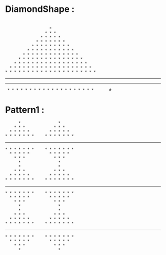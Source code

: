 
# DiamondShape : #
#
                        * 
                      * * * 
                    * * * * * 
                  * * * * * * * 
                * * * * * * * * * 
              * * * * * * * * * * * 
            * * * * * * * * * * * * * 
          * * * * * * * * * * * * * * * 
        * * * * * * * * * * * * * * * * * 
      * * * * * * * * * * * * * * * * * * * 
    * * * * * * * * * * * * * * * * * * * * * 
  * * * * * * * * * * * * * * * * * * * * * * * 
   * * * * * * * * * * * * * * * * * * * * * *
     * * * * * * * * * * * * * * * * * * * *       #      
     
     




# Pattern1 : #





          *                 * 
        * * *             * * * 
      * * * * *         * * * * * 
    * * * * * * *     * * * * * * * 
  * * * * * * * * * * * * * * * * * * 
    * * * * * * *     * * * * * * * 
      * * * * *         * * * * * 
        * * *             * * * 
          *                 * 
          *                 * 
        * * *             * * * 
      * * * * *         * * * * * 
    * * * * * * *     * * * * * * * 
  * * * * * * * * * * * * * * * * * * 
    * * * * * * *     * * * * * * * 
      * * * * *         * * * * * 
        * * *             * * * 
          *                 * 
          *                 * 
        * * *             * * * 
      * * * * *         * * * * * 
    * * * * * * *     * * * * * * * 
  * * * * * * * * * * * * * * * * * * 
    * * * * * * *     * * * * * * * 
      * * * * *         * * * * * 
        * * *             * * * 
          *                 * 


